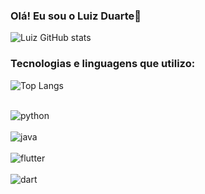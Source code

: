 ### Olá! Eu sou o Luiz Duarte👋

![Luiz GitHub stats](https://github-readme-stats.vercel.app/api?username=LuizJDuarte&show_icons=true&theme=synthwave)

### Tecnologias e linguagens que utilizo:

![Top Langs](https://github-readme-stats.vercel.app/api/top-langs/?username=LuizJDuarte&layout=compact)

<div style="display: iline_block"><br/>
  <img align="center" alt="python" src="https://img.shields.io/badge/Python-3776AB?style=for-the-badge&logo=python&logoColor=white" />
</div>

<div style="display: iline_block"><br/>
  <img align="center" alt="java" src="https://img.shields.io/badge/Java-ED8B00?style=for-the-badge&logo=openjdk&logoColor=white" />
</div>

<div style="display: iline_block"><br/>
  <img align="center" alt="flutter" src="https://img.shields.io/badge/Flutter-02569B?style=for-the-badge&logo=flutter&logoColor=white" />
</div>

<div style="display: iline_block"><br/>
  <img align="center" alt="dart" src="https://img.shields.io/badge/Dart-0175C2?style=for-the-badge&logo=dart&logoColor=white" />
</div>
